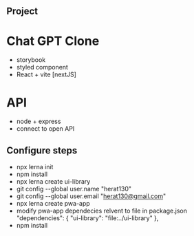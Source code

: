 ## Project

# Chat GPT Clone

- storybook
- styled component
- React + vite [nextJS]

# API

- node + express
- connect to open API

## Configure steps
- npx lerna init
- npm install
- npx lerna create ui-library
- git config  --global user.name "herat130"
- git config  --global user.email "<herat130@gmail.com>"
- npx lerna create pwa-app
- modify pwa-app dependecies relvent to file in package.json
"dependencies": {
    "ui-library": "file:../ui-library"
  },
- npm install